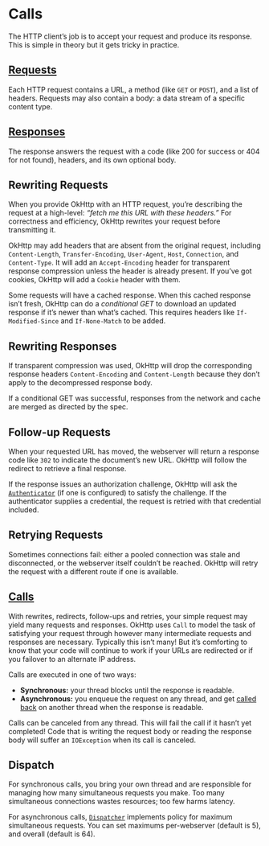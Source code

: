 # Calls

The HTTP client’s job is to accept your request and produce its response. This is simple in theory but it gets tricky in practice.

## [Requests](http://square.github.io/okhttp/4.x/okhttp/okhttp3/-request/)

Each HTTP request contains a URL, a method (like `GET` or `POST`), and a list of headers. Requests may also contain a body: a data stream of a specific content type.

## [Responses](http://square.github.io/okhttp/4.x/okhttp/okhttp3/-response/)

The response answers the request with a code (like 200 for success or 404 for not found), headers, and its own optional body.

## Rewriting Requests

When you provide OkHttp with an HTTP request, you’re describing the request at a high-level: _“fetch me this URL with these headers.”_ For correctness and efficiency, OkHttp rewrites your request before transmitting it.

OkHttp may add headers that are absent from the original request, including `Content-Length`, `Transfer-Encoding`, `User-Agent`, `Host`, `Connection`, and `Content-Type`. It will add an `Accept-Encoding` header for transparent response compression unless the header is already present. If you’ve got cookies, OkHttp will add a `Cookie` header with them.

Some requests will have a cached response. When this cached response isn’t fresh, OkHttp can do a _conditional GET_ to download an updated response if it’s newer than what’s cached. This requires headers like `If-Modified-Since` and `If-None-Match` to be added.

## Rewriting Responses

If transparent compression was used, OkHttp will drop the corresponding response headers `Content-Encoding` and `Content-Length` because they don’t apply to the decompressed response body.

If a conditional GET was successful, responses from the network and cache are merged as directed by the spec.

## Follow-up Requests

When your requested URL has moved, the webserver will return a response code like `302` to indicate the document’s new URL. OkHttp will follow the redirect to retrieve a final response.

If the response issues an authorization challenge, OkHttp will ask the [`Authenticator`](http://square.github.io/okhttp/4.x/okhttp/okhttp3/-authenticator/) (if one is configured) to satisfy the challenge. If the authenticator supplies a credential, the request is retried with that credential included.

## Retrying Requests

Sometimes connections fail: either a pooled connection was stale and disconnected, or the webserver itself couldn’t be reached. OkHttp will retry the request with a different route if one is available.

## [Calls](http://square.github.io/okhttp/4.x/okhttp/okhttp3/-call/)

With rewrites, redirects, follow-ups and retries, your simple request may yield many requests and responses. OkHttp uses `Call` to model the task of satisfying your request through however many intermediate requests and responses are necessary. Typically this isn’t many! But it’s comforting to know that your code will continue to work if your URLs are redirected or if you failover to an alternate IP address.

Calls are executed in one of two ways:

 * **Synchronous:** your thread blocks until the response is readable.
 * **Asynchronous:** you enqueue the request on any thread, and get [called back](http://square.github.io/okhttp/4.x/okhttp/okhttp3/-callback/) on another thread when the response is readable.

Calls can be canceled from any thread. This will fail the call if it hasn’t yet completed! Code that is writing the request body or reading the response body will suffer an `IOException` when its call is canceled.

## Dispatch

For synchronous calls, you bring your own thread and are responsible for managing how many simultaneous requests you make. Too many simultaneous connections wastes resources; too few harms latency.

For asynchronous calls, [`Dispatcher`](http://square.github.io/okhttp/4.x/okhttp/okhttp3/-dispatcher/) implements policy for maximum simultaneous requests. You can set maximums per-webserver (default is 5), and overall (default is 64).

